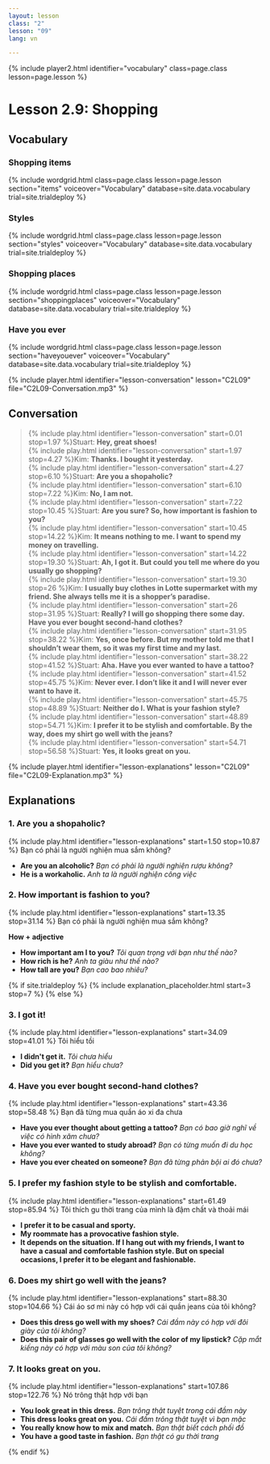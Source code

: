 ```yaml
---
layout: lesson
class: "2"
lesson: "09"
lang: vn

---
```


{% include player2.html identifier="vocabulary" class=page.class lesson=page.lesson %} 
# Lesson 2.9: Shopping 

## Vocabulary

### Shopping items 

{% include wordgrid.html 
		class=page.class 
		lesson=page.lesson 
		section="items"
		voiceover="Vocabulary"
		database=site.data.vocabulary 
		trial=site.trialdeploy %}


### Styles

{% include wordgrid.html 
		class=page.class 
		lesson=page.lesson 
		section="styles"
		voiceover="Vocabulary"
		database=site.data.vocabulary 
		trial=site.trialdeploy %}



### Shopping places

{% include wordgrid.html 
		class=page.class 
		lesson=page.lesson 
		section="shoppingplaces"
		voiceover="Vocabulary"
		database=site.data.vocabulary 
		trial=site.trialdeploy %}

### Have you ever

{% include wordgrid.html 
		class=page.class 
		lesson=page.lesson 
		section="haveyouever"
		voiceover="Vocabulary"
		database=site.data.vocabulary 
		trial=site.trialdeploy %}


{% include player.html identifier="lesson-conversation" lesson="C2L09" file="C2L09-Conversation.mp3" %}
## Conversation


> {% include play.html identifier="lesson-conversation" start=0.01 stop=1.97 %}Stuart: **Hey, great shoes!**  
> {% include play.html identifier="lesson-conversation" start=1.97 stop=4.27 %}Kim: **Thanks. I bought it yesterday.**  
> {% include play.html identifier="lesson-conversation" start=4.27 stop=6.10 %}Stuart: **Are you a shopaholic?**  
> {% include play.html identifier="lesson-conversation" start=6.10 stop=7.22 %}Kim: **No, I am not.**  
> {% include play.html identifier="lesson-conversation" start=7.22 stop=10.45 %}Stuart: **Are you sure? So, how important is fashion to you?**  
> {% include play.html identifier="lesson-conversation" start=10.45 stop=14.22 %}Kim: **It means nothing to me. I want to spend my money on travelling.**  
> {% include play.html identifier="lesson-conversation" start=14.22 stop=19.30 %}Stuart: **Ah, I got it. But could you tell me where do you usually go shopping?**  
> {% include play.html identifier="lesson-conversation" start=19.30 stop=26 %}Kim: **I usually buy clothes in Lotte supermarket with my friend. She always tells me it is a shopper’s paradise.**  
> {% include play.html identifier="lesson-conversation" start=26 stop=31.95 %}Stuart: **Really? I will go shopping there some day. Have you ever bought second-hand clothes?**  
> {% include play.html identifier="lesson-conversation" start=31.95 stop=38.22 %}Kim: **Yes, once before. But my mother told me that I shouldn’t wear them, so it was my first time and my last.**  
> {% include play.html identifier="lesson-conversation" start=38.22 stop=41.52 %}Stuart: **Aha. Have you ever wanted to have a tattoo?**  
> {% include play.html identifier="lesson-conversation" start=41.52 stop=45.75 %}Kim: **Never ever. I don’t like it and I will never ever want to have it.**  
> {% include play.html identifier="lesson-conversation" start=45.75 stop=48.89 %}Stuart: **Neither do I. What is your fashion style?**  
> {% include play.html identifier="lesson-conversation" start=48.89 stop=54.71 %}Kim: **I prefer it to be stylish and comfortable. By the way, does my shirt go well with the jeans?**  
> {% include play.html identifier="lesson-conversation" start=54.71 stop=56.58 %}Stuart: **Yes, it looks great on you.**  



{% include player.html identifier="lesson-explanations" lesson="C2L09" file="C2L09-Explanation.mp3" %}



## Explanations
### 1. Are you a shopaholic?
{% include play.html identifier="lesson-explanations" start=1.50 stop=10.87 %}
Bạn có phải là người nghiện mua sắm không?

- **Are you an alcoholic?** *Bạn có phải là ngưởi nghiện rượu không?*
- **He is a workaholic.** *Anh ta là người nghiện công việc*


### 2. How  important is fashion to you?
{% include play.html identifier="lesson-explanations" start=13.35 stop=31.14 %}
Bạn có phải là người nghiện mua sắm không?

**How + adjective**

- **How important am I to you?** *Tôi quan trọng với bạn như thế nào?*
- **How rich is he?** *Anh ta giàu như thế nào?*
- **How tall are you?** *Bạn cao bao nhiêu?*

{% if site.trialdeploy %}
	{% include explanation_placeholder.html start=3 stop=7 %}
	{% else %}

### 3. I got it!
{% include play.html identifier="lesson-explanations" start=34.09 stop=41.01 %}
Tôi hiểu tồi 

- **I didn't get it.** *Tôi chưa hiểu*
- **Did you get it?** *Bạn hiểu chưa?*


### 4. Have you ever bought second-hand clothes?
{% include play.html identifier="lesson-explanations" start=43.36 stop=58.48 %}
Bạn đã từng mua quần áo xi đa chưa

- **Have you ever thought about getting a tattoo?** *Bạn có bao giờ nghĩ về việc có hình xăm chưa?*
- **Have you ever wanted to study abroad?** *Bạn có từng muốn đi du học không?*
- **Have you ever cheated on someone?** *Bạn đã từng phản bội ai đó chưa?* 

### 5. I prefer my fashion style to be stylish and comfortable.
{% include play.html identifier="lesson-explanations" start=61.49 stop=85.94 %}
Tôi thích gu thời trang của mình là đậm chất và thoải mái

- **I prefer it to be casual and sporty.**
- **My roommate has a provocative fashion style.**
- **It depends on the situation. If I hang out with my friends, I want to have a casual and comfortable fashion style. But on special occasions, I prefer it to be elegant and fashionable.**

### 6. Does my shirt go well with the jeans?
{% include play.html identifier="lesson-explanations" start=88.30 stop=104.66 %}
Cái áo sơ mi này có hợp với cái quần jeans của tôi không?

- **Does this dress go well with my shoes?** *Cái đầm này có hợp với đôi giày của tôi không?*
- **Does this pair of glasses go well with the color of my lipstick?** *Cặp mắt kiếng này có hợp với màu son của tôi không?*

### 7. It looks great on you.
{% include play.html identifier="lesson-explanations" start=107.86 stop=122.76 %}
Nó trông thật hợp với bạn 

- **You look great in this dress.** *Bạn trông thật tuyệt trong cái đầm này*
- **This dress looks great on you.** *Cái đầm trông thật tuyệt vì bạn mặc*
- **You really know how to mix and match.** *Bạn thật biết cách phối đồ*
- **You have a good taste in fashion.** *Bạn thật có gu thời trang*

{% endif %}